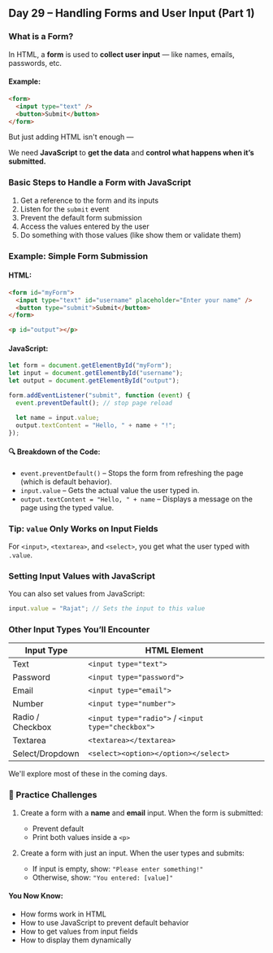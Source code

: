 <article class="day-block">

## Day 29 – Handling Forms and User Input (Part 1)

### What is a Form?

In HTML, a **form** is used to **collect user input** — like names, emails, passwords, etc.

#### Example:

```html
<form>
  <input type="text" />
  <button>Submit</button>
</form>
```

But just adding HTML isn't enough —

We need **JavaScript** to **get the data** and **control what happens when it’s submitted.**

### Basic Steps to Handle a Form with JavaScript

1. Get a reference to the form and its inputs
2. Listen for the `submit` event
3. Prevent the default form submission
4. Access the values entered by the user
5. Do something with those values (like show them or validate them)

### Example: Simple Form Submission

#### HTML:

```html
<form id="myForm">
  <input type="text" id="username" placeholder="Enter your name" />
  <button type="submit">Submit</button>
</form>

<p id="output"></p>
```

#### JavaScript:

```js
let form = document.getElementById("myForm");
let input = document.getElementById("username");
let output = document.getElementById("output");

form.addEventListener("submit", function (event) {
  event.preventDefault(); // stop page reload

  let name = input.value;
  output.textContent = "Hello, " + name + "!";
});
```

#### 🔍 Breakdown of the Code:

* `event.preventDefault()` – Stops the form from refreshing the page (which is default behavior).
* `input.value` – Gets the actual value the user typed in.
* `output.textContent = "Hello, " + name` – Displays a message on the page using the typed value.

### Tip: `value` Only Works on Input Fields

For `<input>`, `<textarea>`, and `<select>`, you get what the user typed with `.value`.

### Setting Input Values with JavaScript

You can also set values from JavaScript:

```js
input.value = "Rajat"; // Sets the input to this value
```

### Other Input Types You’ll Encounter

| Input Type       | HTML Element                                       |
| ---------------- | -------------------------------------------------- |
| Text             | `<input type="text">`                              |
| Password         | `<input type="password">`                          |
| Email            | `<input type="email">`                             |
| Number           | `<input type="number">`                            |
| Radio / Checkbox | `<input type="radio">` / `<input type="checkbox">` |
| Textarea         | `<textarea></textarea>`                            |
| Select/Dropdown  | `<select><option></option></select>`               |

We'll explore most of these in the coming days.

<div class="practice">

### 🔸 Practice Challenges

1. Create a form with a **name** and **email** input. When the form is submitted:

   * Prevent default
   * Print both values inside a `<p>`
2. Create a form with just an input. When the user types and submits:

   * If input is empty, show: `"Please enter something!"`
   * Otherwise, show: `"You entered: [value]"`

</div>

#### You Now Know:

* How forms work in HTML
* How to use JavaScript to prevent default behavior
* How to get values from input fields
* How to display them dynamically


</article>
